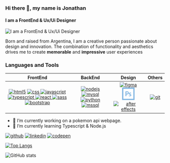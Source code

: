 ### Hi there 👋, my name is Jonathan
#### I am a FrontEnd & Ux/Ui Designer
![I am a FrontEnd & Ux/Ui Designer](https://media.licdn.com/dms/image/D4D16AQGsRcuSpP1MMQ/profile-displaybackgroundimage-shrink_350_1400/0/1690218844833?e=1697673600&v=beta&t=DnEyQIkziCpZsO-DHJFK9jOOU8ORaWmqJFd1vcVwPwM)

Born and raised from Argentina, I am a creative person passionate about design and innovation.
The combination of functionality and aesthetics drives me to create **memorable** and **impressive** user experiences

<h3 align="left">Languages and Tools</h3>

FrontEnd | BackEnd | Design | Others
:---:    | :---: | :---: | :---:
| <a href="https://www.w3.org/html/" target="_blank" rel="noreferrer noopener"><img src="https://skillicons.dev/icons?i=html" alt="html5" width="40" height="40"/></a> <a href="https://www.w3.org/css/" target="_blank" rel="noreferrer noopener"> <img src="https://skillicons.dev/icons?i=css" alt="css" width="40" height="40"/> </a> <a href="https://developer.mozilla.org/en-US/docs/Web/JavaScript" target="_blank" rel="noreferrer noopener"> <img src="https://skillicons.dev/icons?i=js" alt="javascript" width="40" height="40"/> </a> <a href="https://www.typescriptlang.org/" target="_blank" rel="noreferrer noopener"> <img src="https://skillicons.dev/icons?i=ts" alt="typescript" width="40" height="40"/> </a> <a href="https://react.dev/" target="_blank" rel="noreferrer noopener"> <img src="https://skillicons.dev/icons?i=react" alt="react" width="40" height="40"/> </a> <a href="https://sass-lang.com/" target="_blank" rel="noreferrer noopener"> <img src="https://skillicons.dev/icons?i=sass" alt="sass" width="40" height="40"/> </a> <a href="https://getbootstrap.com" target="_blank" rel="noreferrer noopener"> <img src="https://skillicons.dev/icons?i=bootstrap" alt="bootstrap" width="40" height="40"/> </a> | <a href="https://nodejs.org/" target="_blank" rel="noreferrer noopener"> <img src="https://skillicons.dev/icons?i=nodejs" alt="nodejs" width="40" height="40"/> </a> <a href="https://www.mysql.com/" target="_blank" rel="noreferrer noopener"> <img src="https://skillicons.dev/icons?i=mysql" alt="mysql" width="40" height="40"/> </a> <a href="https://www.python.org/" target="_blank" rel="noreferrer noopener"> <img src="https://skillicons.dev/icons?i=py" alt="python" width="40" height="40"/> </a> <a href="https://www.microsoft.com/en-us/sql-server" target="_blank" rel="noreferrer noopener"> <img src="https://www.svgrepo.com/show/303229/microsoft-sql-server-logo.svg" alt="mssql" width="40" height="40"/> </a> | <a href="https://www.figma.com/" target="_blank" rel="noreferrer noopener"> <img src="https://skillicons.dev/icons?i=figma" alt="figma" width="40" height="40"/> </a> <a href="https://www.adobe.com/products/photoshop" target="_blank" rel="noreferrer noopener"> <img src="https://raw.githubusercontent.com/devicons/devicon/master/icons/photoshop/photoshop-line.svg" alt="photoshop" width="40" height="40"/> </a> <a href="https://www.adobe.com/products/aftereffects" target="_blank" rel="noreferrer noopener"> <img src="https://skillicons.dev/icons?i=ae" alt="after effects" width="40" height="40"/></a> | <a href="https://git-scm.com/" target="_blank" rel="noreferrer"> <img src="https://www.vectorlogo.zone/logos/git-scm/git-scm-icon.svg" alt="git" width="40" height="40"/> </a> 
- 🔭 I’m currently working on a pokemon api webpage.
- 🌱 I’m currently learning Typescript & Node.js 


[<img src='https://cdn.jsdelivr.net/npm/simple-icons@3.0.1/icons/github.svg' alt='github' height='40'>](https://github.com/MerlinoCode)  [<img src='https://cdn.jsdelivr.net/npm/simple-icons@3.0.1/icons/linkedin.svg' alt='linkedin' height='40'>](https://www.linkedin.com/in/jonathan-merlino/)  [<img src='https://cdn.jsdelivr.net/npm/simple-icons@3.0.1/icons/codepen.svg' alt='codepen' height='40'>](https://codepen.io/MerlinoCode)  

[![Top Langs](https://github-readme-stats.vercel.app/api/top-langs/?username=MerlinoCode)](https://github.com/anuraghazra/github-readme-stats)

![GitHub stats](https://github-readme-stats.vercel.app/api?username=MerlinoCode&show_icons=true) 
